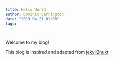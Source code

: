 ```yaml
---
title: Hello World
author: Dominic Carrington
date: "2019-04-21 01:00"
tags:
  -
---
```

Welcome to my blog!

This blog is inspired and adapted from [jekyll2nuxt](https://github.com/teleyinex/jekyll2nuxt)
